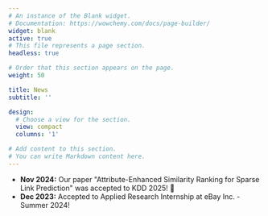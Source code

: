 ```yaml
---
# An instance of the Blank widget.
# Documentation: https://wowchemy.com/docs/page-builder/
widget: blank
active: true
# This file represents a page section.
headless: true

# Order that this section appears on the page.
weight: 50

title: News
subtitle: ''

design:
  # Choose a view for the section.
  view: compact
  columns: '1'

# Add content to this section.
# You can write Markdown content here.
---
```


- **Nov 2024:** Our paper "Attribute-Enhanced Similarity Ranking for Sparse Link Prediction" was accepted to KDD 2025! 🎉
- **Dec 2023:** Accepted to Applied Research Internship at eBay Inc. - Summer 2024!
